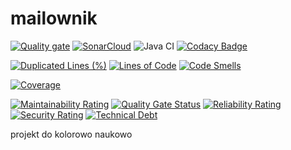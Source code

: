 # mailownik

[![Quality gate](https://sonarcloud.io/api/project_badges/quality_gate?project=keyMailownik)](https://sonarcloud.io/dashboard?id=keyMailownik)
[![SonarCloud](https://sonarcloud.io/images/project_badges/sonarcloud-black.svg)](https://sonarcloud.io/dashboard?id=keyMailownik)
![Java CI](https://github.com/pikolinianita/SPTest/workflows/Java%20CI/badge.svg)
[![Codacy Badge](https://api.codacy.com/project/badge/Grade/d1a4acafb75e4032ab113a444dfc6e1d)](https://www.codacy.com?utm_source=github.com&amp;utm_medium=referral&amp;utm_content=pikolinianita/mailownik&amp;utm_campaign=Badge_Grade)

[![Duplicated Lines (%)](https://sonarcloud.io/api/project_badges/measure?project=keyMailownik&metric=duplicated_lines_density)](https://sonarcloud.io/dashboard?id=keyMailownik)
[![Lines of Code](https://sonarcloud.io/api/project_badges/measure?project=keyMailownik&metric=ncloc)](https://sonarcloud.io/dashboard?id=keyMailownik)
[![Code Smells](https://sonarcloud.io/api/project_badges/measure?project=keyMailownik&metric=code_smells)](https://sonarcloud.io/dashboard?id=keyMailownik)

[![Coverage](https://sonarcloud.io/api/project_badges/measure?project=keyMailownik&metric=coverage)](https://sonarcloud.io/dashboard?id=keyMailownik)

[![Maintainability Rating](https://sonarcloud.io/api/project_badges/measure?project=keyMailownik&metric=sqale_rating)](https://sonarcloud.io/dashboard?id=keyMailownik)
[![Quality Gate Status](https://sonarcloud.io/api/project_badges/measure?project=keyMailownik&metric=alert_status)](https://sonarcloud.io/dashboard?id=keyMailownik)
[![Reliability Rating](https://sonarcloud.io/api/project_badges/measure?project=keyMailownik&metric=reliability_rating)](https://sonarcloud.io/dashboard?id=keyMailownik)
[![Security Rating](https://sonarcloud.io/api/project_badges/measure?project=keyMailownik&metric=security_rating)](https://sonarcloud.io/dashboard?id=keyMailownik)
[![Technical Debt](https://sonarcloud.io/api/project_badges/measure?project=keyMailownik&metric=sqale_index)](https://sonarcloud.io/dashboard?id=keyMailownik)

projekt do kolorowo naukowo
